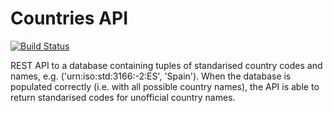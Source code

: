 # Countries API
[![Build Status](https://travis-ci.org/hirmeos/countries_api.svg?branch=master)](https://travis-ci.org/hirmeos/countries_api)

REST API to a database containing tuples of standarised country codes and
names, e.g. ('urn:iso:std:3166:-2:ES', 'Spain'). When the database is populated
correctly (i.e. with all possible country names), the API is able to return
standarised codes for unofficial country names.
